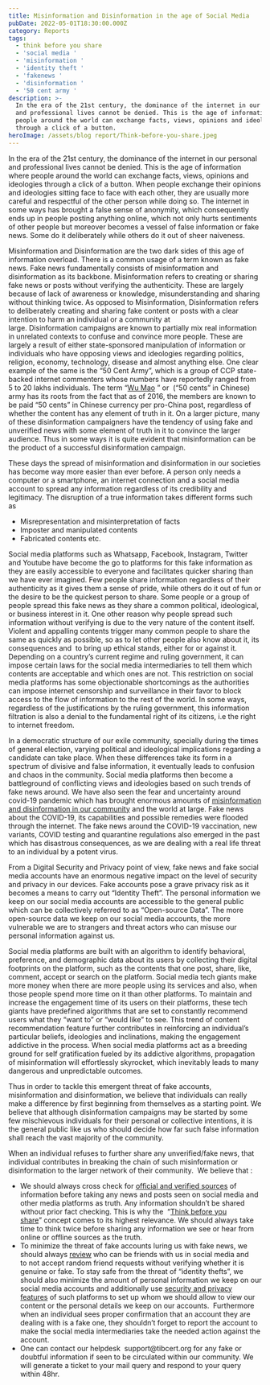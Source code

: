 ```yaml
---
title: Misinformation and Disinformation in the age of Social Media
pubDate: 2022-05-01T18:30:00.000Z
category: Reports
tags:
  - think before you share
  - 'social media '
  - 'misinformation '
  - 'identity theft '
  - 'fakenews '
  - 'disinformation '
  - '50 cent army '
description: >-
  In the era of the 21st century, the dominance of the internet in our personal
  and professional lives cannot be denied. This is the age of information where
  people around the world can exchange facts, views, opinions and ideologies
  through a click of a button. 
heroImage: /assets/blog report/Think-before-you-share.jpeg
---
```


In the era of the 21st century, the dominance of the internet in our personal and professional lives cannot be denied. This is the age of information where people around the world can exchange facts, views, opinions and ideologies through a click of a button. When people exchange their opinions and ideologies sitting face to face with each other, they are usually more careful and respectful of the other person while doing so. The internet in some ways has brought a false sense of anonymity, which consequently ends up in people posting anything online, which not only hurts sentiments of other people but moreover becomes a vessel of false information or fake news. Some do it deliberately while others do it out of sheer naiveness. 

Misinformation and Disinformation are the two dark sides of this age of information overload. There is a common usage of a term known as fake news. Fake news fundamentally consists of misinformation and disinformation as its backbone. Misinformation refers to creating or sharing fake news or posts without verifying the authenticity. These are largely because of lack of awareness or knowledge, misunderstanding and sharing without thinking twice. As opposed to Misinformation, Disinformation refers to deliberately creating and sharing fake content or posts with a clear intention to harm an individual or a community at large. Disinformation campaigns are known to partially mix real information in unrelated contexts to confuse and convince more people. These are largely a result of either state-sponsored manipulation of information or individuals who have opposing views and ideologies regarding politics, religion, economy, technology, disease and almost anything else. One clear example of the same is the “50 Cent Army”, which is a group of CCP state-backed internet commenters whose numbers have reportedly ranged from 5 to 20 lakhs individuals. The term “[Wu Mao](https://www.voanews.com/a/who-is-that-chinese-troll/3540663.html) ” or  (“50 cents” in Chinese) army has its roots from the fact that as of 2016, the members are known to be paid “50 cents” in Chinese currency per pro-China post, regardless of whether the content has any element of truth in it. On a larger picture, many of these disinformation campaigners have the tendency of using fake and unverified news with some element of truth in it to convince the larger audience. Thus in some ways it is quite evident that misinformation can be the product of a successful disinformation campaign.

These days the spread of misinformation and disinformation in our societies has become way more easier than ever before. A person only needs a computer or a smartphone, an internet connection and a social media account to spread any information regardless of its credibility and legitimacy. The disruption of a true information takes different forms such as 

* Misrepresentation and misinterpretation of facts
* Imposter and manipulated contents
* Fabricated contents etc.

Social media platforms such as Whatsapp, Facebook, Instagram, Twitter and Youtube have become the go to platforms for this fake information as they are easily accessible to everyone and facilitates quicker sharing than we have ever imagined. Few people share information regardless of their authenticity as it gives them a sense of pride, while others do it out of fun or the desire to be the quickest person to share. Some people or a group of people spread this fake news as they share a common political, ideological, or business interest in it. One other reason why people spread such information without verifying is due to the very nature of the content itself. Violent and appalling contents trigger many common people to share the same as quickly as possible, so as to let other people also know about it, its consequences and  to bring up ethical stands, either for or against it. Depending on a country’s current regime and ruling government, it can impose certain laws for the social media intermediaries to tell them which contents are acceptable and which ones are not. This restriction on social media platforms has some objectionable shortcomings as the authorities can impose internet censorship and surveillance in their favor to block access to the flow of information to the rest of the world. In some ways, regardless of the justifications by the ruling government, this information filtration is also a denial to the fundamental right of its citizens, i.e the right to internet freedom.

In a democratic structure of our exile community, specially during the times of general election, varying political and ideological implications regarding a candidate can take place. When these differences take its form in a spectrum of divisive and false information, it eventually leads to confusion and chaos in the community. Social media platforms then become a battleground of conflicting views and ideologies based on such trends of fake news around. We have also seen the fear and uncertainty around covid-19 pandemic which has brought enormous amounts of [misinformation and disinformation in our community](https://learn.tibcert.org/category/disinfo-misinfo/) and the world at large. Fake news about the COVID-19, its capabilities and possible remedies were flooded through the internet. The fake news around the COVID-19 vaccination, new variants, COVID testing and quarantine regulations also emerged in the past which has disastrous consequences, as we are dealing with a real life threat to an individual by a potent virus.

From a Digital Security and Privacy point of view, fake news and fake social media accounts have an enormous negative impact on the level of security and privacy in our devices. Fake accounts pose a grave privacy risk as it becomes a means to carry out “Identity Theft”. The personal information we keep on our social media accounts are accessible to the general public which can be collectively referred to as “Open-source Data”. The more open-source data we keep on our social media accounts, the more vulnerable we are to strangers and threat actors who can misuse our personal information against us. 

Social media platforms are built with an algorithm to identify behavioral, preference, and demographic data about its users by collecting their digital footprints on the platform, such as the contents that one post, share, like, comment, accept or search on the platform. Social media tech giants make more money when there are more people using its services and also, when those people spend more time on it than other platforms. To maintain and increase the engagement time of its users on their platforms, these tech giants have predefined algorithms that are set to constantly recommend users what they “want to” or “would like” to see. This trend of content recommendation feature further contributes in reinforcing an individual’s particular beliefs, ideologies and inclinations, making the engagement addictive in the process. When social media platforms act as a breeding ground for self gratification fueled by its addictive algorithms, propagation of misinformation will effortlessly skyrocket, which inevitably leads to many dangerous and unpredictable outcomes. 

Thus in order to tackle this emergent threat of fake accounts, misinformation and disinformation, we believe that individuals can really make a difference by first beginning from themselves as a starting point. We believe that although disinformation campaigns may be started by some few mischievous individuals for their personal or collective intentions, it is the general public like us who should decide how far such false information shall reach the vast majority of the community. 

When an individual refuses to further share any unverified/fake news, that individual contributes in breaking the chain of such misinformation or disinformation to the larger network of their community.  We believe that :

* We should always cross check for [official and verified sources](https://learn.tibcert.org/category/disinfo-misinfo/) of information before taking any news and posts seen on social media and other media platforms as truth. Any information shouldn’t be shared without prior fact checking. This is why the  “[Think before you share](https://tibetaction.net/digitalsecurity/stay-formidable-online/)” concept comes to its highest relevance. We should always take time to think twice before sharing any information we see or hear from online or offline sources as the truth.
* To minimize the threat of fake accounts luring us with fake news, we should always [review](https://learn.tibcert.org/knowledge-base/how-do-we-know-if-the-facebook-account-is-fake/) who can be friends with us in social media and to not accept random friend requests without verifying whether it is genuine or fake. To stay safe from the threat of “identity thefts”, we should also minimize the amount of personal information we keep on our social media accounts and additionally use [security and privacy features](https://learn.tibcert.org/knowledge-base/best-practices-to-protect-your-privacy-and-stay-secure-on-facebook/) of such platforms to set up whom we should allow to view our content or the personal details we keep on our accounts.  Furthermore when an individual sees proper confirmation that an account they are dealing with is a fake one, they shouldn’t forget to report the account to make the social media intermediaries take the needed action against the account.
* One can contact our helpdesk  support\@tibcert.org for any fake or doubtful information if seen to be circulated within our community. We will generate a ticket to your mail query and respond to your query within 48hr.
